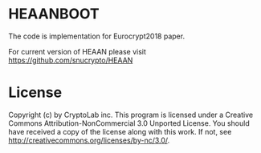 # HEAANBOOT

The code is implementation for Eurocrypt2018 paper.

For current version of HEAAN please visit https://github.com/snucrypto/HEAAN

# License
Copyright (c) by CryptoLab inc. This program is licensed under a Creative Commons Attribution-NonCommercial 3.0 Unported License. You should have received a copy of the license along with this work. If not, see http://creativecommons.org/licenses/by-nc/3.0/.
